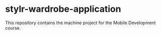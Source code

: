 # stylr-wardrobe-application
This repository contains the machine project for the Mobile Development course.
